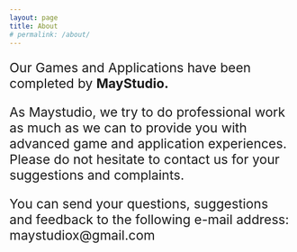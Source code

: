 ```yaml
---
layout: page
title: About
# permalink: /about/
---
```


<p style="font-size:23px">Our Games and Applications have been completed by <strong>MayStudio.</strong></p>
<p style="font-size:23px">As Maystudio, we try to do professional work as much as we can to provide you with advanced game and application experiences. Please do not hesitate to contact us for your suggestions and complaints.</p>
<p style="font-size:23px">You can send your questions, suggestions and feedback to the following e-mail address: maystudiox@gmail.com</p>
